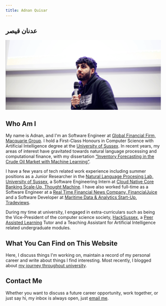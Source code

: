 ```yaml
---
title: Adnan Quisar
---
```


## عدنان قیصر
![Adnan Quisar Speaking at the HackSussex Gamejam in 2023](images/adnan-speaker.png)

## Who Am I
My name is Adnan, and I'm an Software Engineer at [Global Financial Firm, Macquarie Group](https://www.macquarie.com/). I hold a First-Class Honours in Computer Science with Artificial Intelligence degree at the [University of Sussex](https://www.sussex.ac.uk/). In recent years, my areas of interest have gravitated towards natural language processing and computational finance, with my dissertation [“Inventory Forecasting in the Crude Oil Market with Machine Learning”](https://adnanquisar.com/crude-oil-inventory-forecasting/).

I have a few years of tech related work experience including summer positions as a Junior Researcher in the [Natural Language Procesing Lab, University of Sussex](https://www.sussex.ac.uk/research/centres/ai-research-group/research/nlp), a Software Engineering Intern at [Cloud Native Core Banking Scale‑Up, Thought Machine](https://www.thoughtmachine.net/). I have also worked full-time as a Software Engineer at a [Real Time Financial News Company, FinancialJuice](https://www.financialjuice.com/) and a Software Developer at [Maritime Data & Analytics Start-Up, Tradeviews](https://tradeviews.net/).

During my time at university, I engaged in extra-curriculars such as being the Vice-President of the computer science society, [HackSussex](https://www.hacksussex.com/), a [Peer Assisted Learning](https://www.sussex.ac.uk/ei/internal/forstudents/informatics/undergraduate/pal) Tutor and a Teaching Assistant for Artificial Intelligence related undergraduate modules. 

## What You Can Find on This Website
Here, I discuss things I'm working on, maintain a record of my personal career and write about things I find interesting. Most recently, I blogged about [my journey throughout university](/completing-undergraduate-studies/).

## Contact Me
Whether you want to discuss a future career opportunity, work together, or just say hi, my inbox is always open, just [email me](mailto:adnanquisar0@gmail.com).
